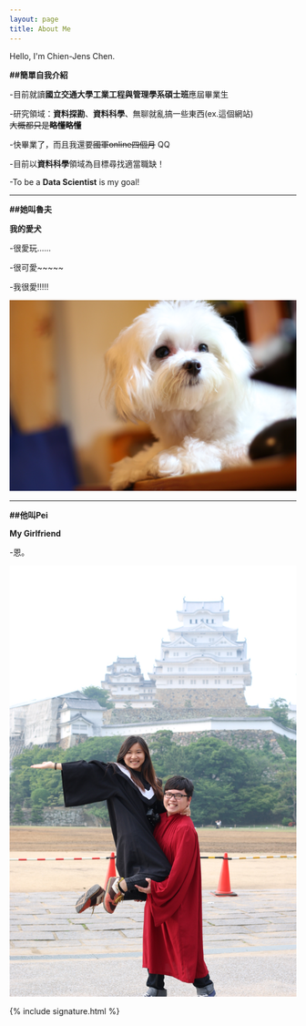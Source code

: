 ```yaml
---
layout: page
title: About Me
---
```

Hello, I'm Chien-Jens Chen.

**##簡單自我介紹**

-目前就讀**國立交通大學工業工程與管理學系碩士班**應屆畢業生

-研究領域：**資料探勘**、**資料科學**、無聊就亂搞一些東西(ex.這個網站)<br/><del>大概都只是**略懂略懂**</del>

-快畢業了，而且我還要<del>國軍online四個月</del> QQ

-目前以**資料科學**領域為目標尋找適當職缺！

-To be a **Data Scientist** is my goal!

-----------------------------------------------

**##她叫魯夫**

**我的愛犬**

-很愛玩......

-很可愛~~~~~

-我很愛!!!!!

![placeholder](/img/Luffy.JPG "My Lover, Luffy")

------------------------------------------------

**##他叫Pei**

**My Girlfriend**

-恩。

![placeholder](/img/peiandme.JPG "My Girlfriend")

{% include signature.html %}
